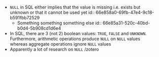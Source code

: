 - `NULL` in SQL either implies that the value is missing i.e. exists but unknown or that it cannot be used yet
  id:: 66e858a0-69fb-47e4-9c18-b591fbb72529
	- Something something something else
	  id:: 66e85a31-520c-40bd-b0d4-5b908cd1d6e4
- In SQL, there are 3 (not 2) boolean values: `TRUE`, `FALSE` and `UNKNOWN`. Furthermore, arithmetic operations produce `NULL` on `NULL` values whereas aggregate operations ignore `NULL` values
- Apparently a lot of research on `NULL` /zotero